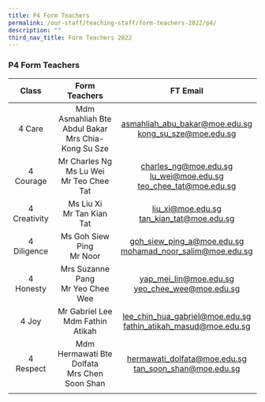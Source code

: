 ```yaml
---
title: P4 Form Teachers
permalink: /our-staff/teaching-staff/form-teachers-2022/p4/
description: ""
third_nav_title: Form Teachers 2022
---
```

### **P4 Form Teachers**

| Class | Form Teachers | FT Email |
|:---:|:---:|:---:|
| 4 Care | Mdm Asmahliah Bte Abdul Bakar <br> Mrs Chia-Kong Su Sze | asmahliah_abu_bakar@moe.edu.sg <br> kong_su_sze@moe.edu.sg |
| 4 Courage | Mr Charles Ng <br> Ms Lu Wei <br> Mr Teo Chee Tat | charles_ng@moe.edu.sg <br> lu_wei@moe.edu.sg <br> teo_chee_tat@moe.edu.sg |
|  4 Creativity | Ms Liu Xi <br> Mr Tan Kian Tat | liu_xi@moe.edu.sg <br> tan_kian_tat@moe.edu.sg |
|  4 Diligence | Ms Goh Siew Ping <br> Mr Noor | goh_siew_ping_a@moe.edu.sg <br> mohamad_noor_salim@moe.edu.sg |
|  4 Honesty | Mrs Suzanne Pang <br> Mr Yeo Chee Wee | yap_mei_lin@moe.edu.sg <br> yeo_chee_wee@moe.edu.sg |
| 4 Joy  | Mr Gabriel Lee <br> Mdm Fathin Atikah | lee_chin_hua_gabriel@moe.edu.sg <br> fathin_atikah_masud@moe.edu.sg |
| 4 Respect | Mdm Hermawati Bte Dolfata <br> Mrs Chen Soon Shan | hermawati_dolfata@moe.edu.sg <br> tan_soon_shan@moe.edu.sg |
|   |  |  |